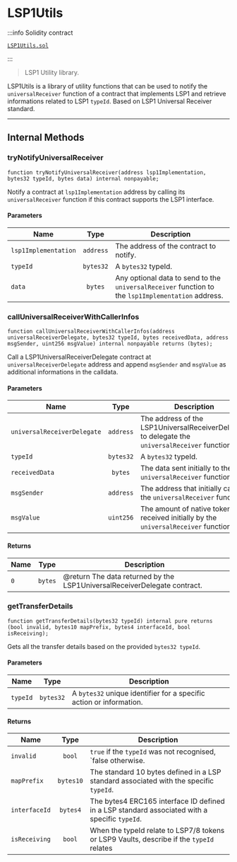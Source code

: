 # LSP1Utils

:::info Solidity contract

[`LSP1Utils.sol`](https://github.com/lukso-network/lsp-smart-contracts/blob/develop/contracts/LSP1UniversalReceiver/LSP1Utils.sol)

:::

> LSP1 Utility library.

LSP1Utils is a library of utility functions that can be used to notify the `universalReceiver` function of a contract that implements LSP1 and retrieve informations related to LSP1 `typeId`. Based on LSP1 Universal Receiver standard.

---

## Internal Methods

### tryNotifyUniversalReceiver

```solidity
function tryNotifyUniversalReceiver(address lsp1Implementation, bytes32 typeId, bytes data) internal nonpayable;
```

Notify a contract at `lsp1Implementation` address by calling its `universalReceiver` function if this contract
supports the LSP1 interface.

#### Parameters

| Name                 |   Type    | Description                                                                                        |
| -------------------- | :-------: | -------------------------------------------------------------------------------------------------- |
| `lsp1Implementation` | `address` | The address of the contract to notify.                                                             |
| `typeId`             | `bytes32` | A `bytes32` typeId.                                                                                |
| `data`               |  `bytes`  | Any optional data to send to the `universalReceiver` function to the `lsp1Implementation` address. |

### callUniversalReceiverWithCallerInfos

```solidity
function callUniversalReceiverWithCallerInfos(address universalReceiverDelegate, bytes32 typeId, bytes receivedData, address msgSender, uint256 msgValue) internal nonpayable returns (bytes);
```

Call a LSP1UniversalReceiverDelegate contract at `universalReceiverDelegate` address and append `msgSender` and `msgValue`
as additional informations in the calldata.

#### Parameters

| Name                        |   Type    | Description                                                                                       |
| --------------------------- | :-------: | ------------------------------------------------------------------------------------------------- |
| `universalReceiverDelegate` | `address` | The address of the LSP1UniversalReceiverDelegate to delegate the `universalReceiver` function to. |
| `typeId`                    | `bytes32` | A `bytes32` typeId.                                                                               |
| `receivedData`              |  `bytes`  | The data sent initially to the `universalReceiver` function.                                      |
| `msgSender`                 | `address` | The address that initially called the `universalReceiver` function.                               |
| `msgValue`                  | `uint256` | The amount of native token received initially by the `universalReceiver` function.                |

#### Returns

| Name |  Type   | Description                                                              |
| ---- | :-----: | ------------------------------------------------------------------------ |
| `0`  | `bytes` | @return The data returned by the LSP1UniversalReceiverDelegate contract. |

### getTransferDetails

```solidity
function getTransferDetails(bytes32 typeId) internal pure returns (bool invalid, bytes10 mapPrefix, bytes4 interfaceId, bool isReceiving);
```

Gets all the transfer details based on the provided `bytes32 typeId`.

#### Parameters

| Name     |   Type    | Description                                                         |
| -------- | :-------: | ------------------------------------------------------------------- |
| `typeId` | `bytes32` | A `bytes32` unique identifier for a specific action or information. |

#### Returns

| Name          |   Type    | Description                                                                                   |
| ------------- | :-------: | --------------------------------------------------------------------------------------------- |
| `invalid`     |  `bool`   | `true` if the `typeId` was not recognised, `false otherwise.                                  |
| `mapPrefix`   | `bytes10` | The standard 10 bytes defined in a LSP standard associated with the specific `typeId`.        |
| `interfaceId` | `bytes4`  | The bytes4 ERC165 interface ID defined in a LSP standard associated with a specific `typeId`. |
| `isReceiving` |  `bool`   | When the typeId relate to LSP7/8 tokens or LSP9 Vaults, describe if the `typeId` relates      |
